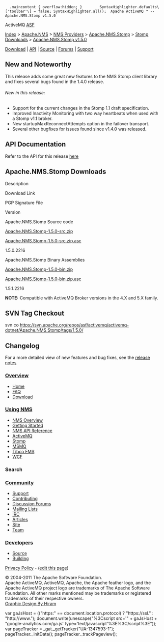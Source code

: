       .maincontent { overflow:hidden; }        SyntaxHighlighter.defaults\['toolbar'\] = false; SyntaxHighlighter.all();  Apache ActiveMQ ™ -- Apache.NMS.Stomp v1.5.0 

ActiveMQ [ASF](http://www.apache.org)

[Index](index.html) > [Apache.NMS](apachenms.html) > [NMS Providers](nms-providers.html) > [Apache.NMS.Stomp](apachenmsstomp.html) > [Stomp Downloads](stomp-downloads.html) > [Apache.NMS.Stomp v1.5.0](apachenmsstomp-v150.html)

[Download](download.html) | [API](nms-api.html) | [Source](source.html) | [Forums](http://activemq.apache.org/discussion-forums.html) | [Support](http://activemq.apache.org/support.html)

New and Noteworthy
------------------

This release adds some great new features to the NMS Stomp client library and fixes several bugs found in the 1.4.0 release.

###### New in this release:

*   Support for the current changes in the Stomp 1.1 draft specification.
*   Improved Inactivity Monitoring with two way heartbeats when used with a Stomp v1.1 broker.
*   New startupMaxReconnectAttempts option in the failover transport.
*   Several other bugfixes for issues found since v1.4.0 was released.

API Documentation
-----------------

Refer to the API for this release [here](nms-api.html)

Apache.NMS.Stomp Downloads
--------------------------

Description

Download Link

PGP Signature File

Version

Apache.NMS.Stomp Source code

[Apache.NMS.Stomp-1.5.0-src.zip](http://www.apache.org/dyn/closer.cgi/activemq/apache-nms/1.5.0/Apache.NMS.Stomp-1.5.0-src.zip)

[Apache.NMS.Stomp-1.5.0-src.zip.asc](http://www.apache.org/dyn/closer.cgi/activemq/apache-nms/1.5.0/Apache.NMS.Stomp-1.5.0-src.zip.asc)

1.5.0.2216

Apache.NMS.Stomp Binary Assemblies

[Apache.NMS.Stomp-1.5.0-bin.zip](http://www.apache.org/dyn/closer.cgi/activemq/apache-nms/1.5.0/Apache.NMS.Stomp-1.5.1-bin.zip)

[Apache.NMS.Stomp-1.5.0-bin.zip.asc](http://www.apache.org/dyn/closer.cgi/activemq/apache-nms/1.5.0/Apache.NMS.Stomp-1.5.0-bin.zip.asc)

1.5.1.2216

**NOTE:** Compatible with ActiveMQ Broker versions in the 4.X and 5.X family.

SVN Tag Checkout
----------------

svn co https://svn.apache.org/repos/asf/activemq/activemq-dotnet/Apache.NMS.Stomp/tags/1.5.0/

Changelog
---------

For a more detailed view of new features and bug fixes, see the [release notes](https://issues.apache.org/jira/secure/ReleaseNote.jspa?projectId=12311201&styleName=Html&version=12315640)

### [Overview](overview.html)

*   [Home](index.html)
*   [FAQ](faq.html)
*   [Download](download.html)

### [Using NMS](using-nms.html)

*   [NMS Overview](apachenms.html)
*   [Getting Started](nms.html)
*   [NMS API Reference](nms-api.html)
*   [ActiveMQ](apachenmsactivemq.html)
*   [Stomp](apachenmsstomp.html)
*   [MSMQ](apachenmsmsmq.html)
*   [Tibco EMS](apachenmsems.html)
*   [WCF](apachenmswcf.html)

### Search

   

### [Community](community.html)

*   [Support](support.html)
*   [Contributing](http://activemq.apache.org/contributing.html)
*   [Discussion Forums](http://activemq.apache.org/discussion-forums.html)
*   [Mailing Lists](http://activemq.apache.org/mailing-lists.html)
*   [IRC](irc://irc.codehaus.org/activemq)
*   [Articles](articles.html)
*   [Site](site.html)
*   [Team](http://activemq.apache.org/team.html)

### [Developers](developers.html)

*   [Source](source.html)
*   [Building](building.html)

[Privacy Policy](http://activemq.apache.org/privacy-policy.html) \- ([edit this page](https://cwiki.apache.org/confluence/pages/editpage.action?pageId=25201734))

© 2004-2011 The Apache Software Foundation.  
Apache ActiveMQ, ActiveMQ, Apache, the Apache feather logo, and the Apache ActiveMQ project logo are trademarks of The Apache Software Foundation. All other marks mentioned may be trademarks or registered trademarks of their respective owners.  
[Graphic Design By Hiram](http://hiramchirino.com)

var gaJsHost = (("https:" == document.location.protocol) ? "https://ssl." : "http://www."); document.write(unescape("%3Cscript src='" + gaJsHost + "google-analytics.com/ga.js' type='text/javascript'%3E%3C/script%3E")); var pageTracker = \_gat.\_getTracker("UA-1347593-1"); pageTracker.\_initData(); pageTracker.\_trackPageview();